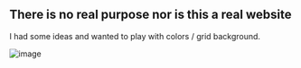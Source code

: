 ## There is no real purpose nor is this a real website

I had some ideas and wanted to play with colors / grid background.

![image](https://github.com/KpryKorn/eleven-motorsport/assets/106964134/fcc0f58d-97ad-4a0c-84d4-1b03d6087630)
